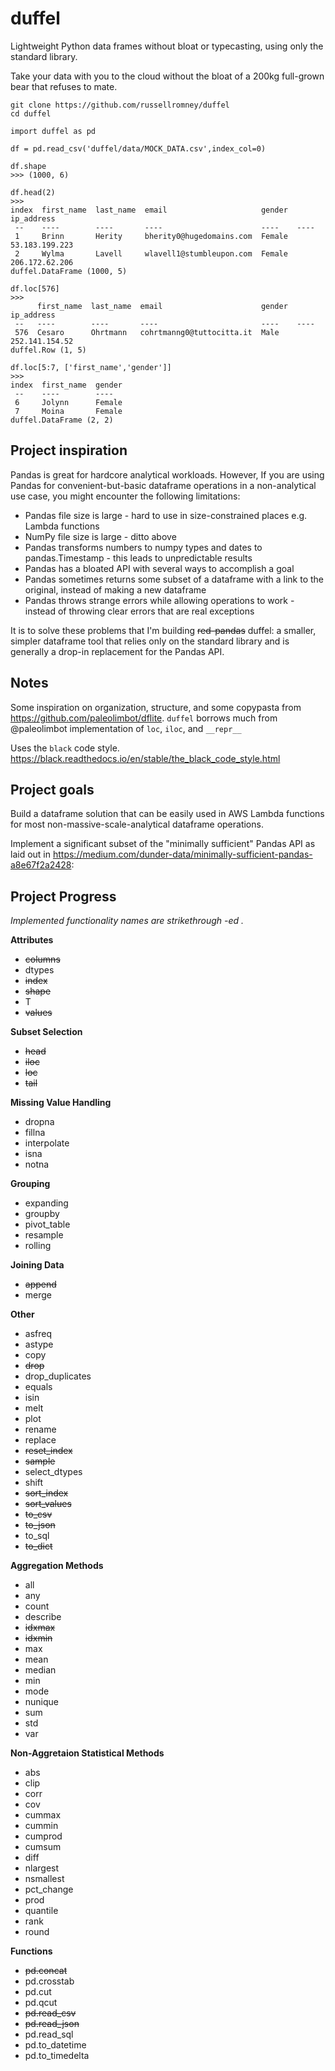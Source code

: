 # duffel
Lightweight Python data frames without bloat or typecasting, using only the standard library.

Take your data with you to the cloud without the bloat of a 200kg full-grown bear that refuses to mate.

```
git clone https://github.com/russellromney/duffel
cd duffel
```

```
import duffel as pd

df = pd.read_csv('duffel/data/MOCK_DATA.csv',index_col=0)

df.shape
>>> (1000, 6)

df.head(2)
>>>
index  first_name  last_name  email                     gender  ip_address      
 --    ----        ----       ----                      ----    ----            
 1     Brinn       Herity     bherity0@hugedomains.com  Female  53.183.199.223  
 2     Wylma       Lavell     wlavell1@stumbleupon.com  Female  206.172.62.206  
duffel.DataFrame (1000, 5)

df.loc[576]
>>>
      first_name  last_name  email                      gender  ip_address      
 --   ----        ----       ----                       ----    ----            
 576  Cesaro      Ohrtmann   cohrtmanng0@tuttocitta.it  Male    252.141.154.52  
duffel.Row (1, 5)

df.loc[5:7, ['first_name','gender']]
>>>
index  first_name  gender  
 --    ----        ----    
 6     Jolynn      Female  
 7     Moina       Female  
duffel.DataFrame (2, 2)
```


## Project inspiration

Pandas is great for hardcore analytical workloads. However, If you are using Pandas for convenient-but-basic dataframe operations in a non-analytical use case, you might encounter the following limitations:
- Pandas file size is large - hard to use in size-constrained places e.g. Lambda functions
- NumPy file size is large - ditto above
- Pandas transforms numbers to numpy types and dates to pandas.Timestamp - this leads to unpredictable results
- Pandas has a bloated API with several ways to accomplish a goal
- Pandas sometimes returns some subset of a dataframe with a link to the original, instead of making a new dataframe
- Pandas throws strange errors while allowing operations to work - instead of throwing clear errors that are real exceptions

It is to solve these problems that I'm building ~~red-pandas~~ duffel: a smaller, simpler dataframe tool that relies only on the standard library and is generally a drop-in replacement for the Pandas API. 

## Notes

Some inspiration on organization, structure, and some copypasta from https://github.com/paleolimbot/dflite. `duffel` borrows much from @paleolimbot implementation of `loc`, `iloc`, and `__repr__`

Uses the `black` code style. https://black.readthedocs.io/en/stable/the_black_code_style.html

## Project goals

Build a dataframe solution that can be easily used in AWS Lambda functions for most non-massive-scale-analytical dataframe operations. 

Implement a significant subset of the "minimally sufficient" Pandas API as laid out in https://medium.com/dunder-data/minimally-sufficient-pandas-a8e67f2a2428:


## Project Progress 

*Implemented functionality names are strikethrough -ed .*

**Attributes**
- ~~columns~~
- dtypes
- ~~index~~
- ~~shape~~
- T
- ~~values~~

**Subset Selection**
- ~~head~~
- ~~iloc~~
- ~~loc~~
- ~~tail~~

**Missing Value Handling**
- dropna
- fillna
- interpolate
- isna
- notna

**Grouping**
- expanding
- groupby
- pivot_table
- resample
- rolling

**Joining Data**
- ~~append~~
- merge

**Other**
- asfreq
- astype
- copy
- ~~drop~~
- drop_duplicates
- equals
- isin
- melt
- plot
- rename
- replace
- ~~reset_index~~
- ~~sample~~
- select_dtypes
- shift
- ~~sort_index~~
- ~~sort_values~~
- ~~to_csv~~
- ~~to_json~~
- to_sql
- ~~to_dict~~

**Aggregation Methods**
- all
- any
- count
- describe
- ~~idxmax~~
- ~~idxmin~~
- max
- mean
- median
- min
- mode
- nunique
- sum
- std
- var

**Non-Aggretaion Statistical Methods**
- abs
- clip
- corr
- cov
- cummax
- cummin
- cumprod
- cumsum
- diff
- nlargest
- nsmallest
- pct_change
- prod
- quantile
- rank
- round

**Functions**
- ~~pd.concat~~
- pd.crosstab
- pd.cut
- pd.qcut
- ~~pd.read_csv~~
- ~~pd.read_json~~
- pd.read_sql
- pd.to_datetime
- pd.to_timedelta